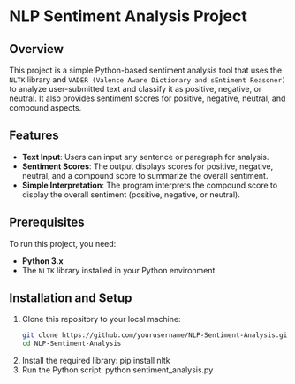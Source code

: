 # NLP Sentiment Analysis Project

## Overview
This project is a simple Python-based sentiment analysis tool that uses the `NLTK` library and `VADER (Valence Aware Dictionary and sEntiment Reasoner)` to analyze user-submitted text and classify it as positive, negative, or neutral. It also provides sentiment scores for positive, negative, neutral, and compound aspects.

## Features
- **Text Input**: Users can input any sentence or paragraph for analysis.
- **Sentiment Scores**: The output displays scores for positive, negative, neutral, and a compound score to summarize the overall sentiment.
- **Simple Interpretation**: The program interprets the compound score to display the overall sentiment (positive, negative, or neutral).

## Prerequisites
To run this project, you need:
- **Python 3.x**
- The `NLTK` library installed in your Python environment.

## Installation and Setup
1. Clone this repository to your local machine:
   ```bash
   git clone https://github.com/yourusername/NLP-Sentiment-Analysis.git
   cd NLP-Sentiment-Analysis
2. Install the required library:
pip install nltk
4. Run the Python script:
python sentiment_analysis.py

